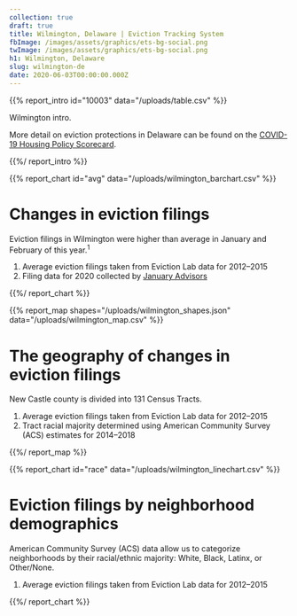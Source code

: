 ```yaml
---
collection: true
draft: true
title: Wilmington, Delaware | Eviction Tracking System
fbImage: /images/assets/graphics/ets-bg-social.png
twImage: /images/assets/graphics/ets-bg-social.png
h1: Wilmington, Delaware
slug: wilmington-de
date: 2020-06-03T00:00:00.000Z
---
```


{{% report_intro id="10003" data="/uploads/table.csv" %}}

Wilmington intro.

More detail on eviction protections in Delaware can be found on the [COVID-19 Housing Policy Scorecard](https://evictionlab.org/covid-policy-scorecard/de/).

{{%/ report_intro %}}

{{% report_chart id="avg" data="/uploads/wilmington_barchart.csv" %}}

# Changes in eviction filings

Eviction filings in Wilmington were higher than average in January and February of this year.<sup>1</sup>

1. Average eviction filings taken from Eviction Lab data for 2012–2015
2. Filing data for 2020 collected by [January Advisors](https://www.januaryadvisors.com/)

{{%/ report_chart %}}

{{% report_map shapes="/uploads/wilmington_shapes.json" data="/uploads/wilmington_map.csv" %}}

# The geography of changes in eviction filings

New Castle county is divided into 131 Census Tracts.

1. Average eviction filings taken from Eviction Lab data for 2012–2015
2. Tract racial majority determined using American Community Survey (ACS) estimates for 2014–2018

{{%/ report_map %}}

{{% report_chart id="race" data="/uploads/wilmington_linechart.csv" %}}

# Eviction filings by neighborhood demographics

American Community Survey (ACS) data allow us to categorize neighborhoods by their racial/ethnic majority: White, Black, Latinx, or Other/None.

1. Average eviction filings taken from Eviction Lab data for 2012–2015

{{%/ report_chart %}}
